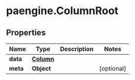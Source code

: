 # paengine.ColumnRoot

## Properties

Name | Type | Description | Notes
------------ | ------------- | ------------- | -------------
**data** | [**Column**](Column.md) |  | 
**meta** | **Object** |  | [optional] 


